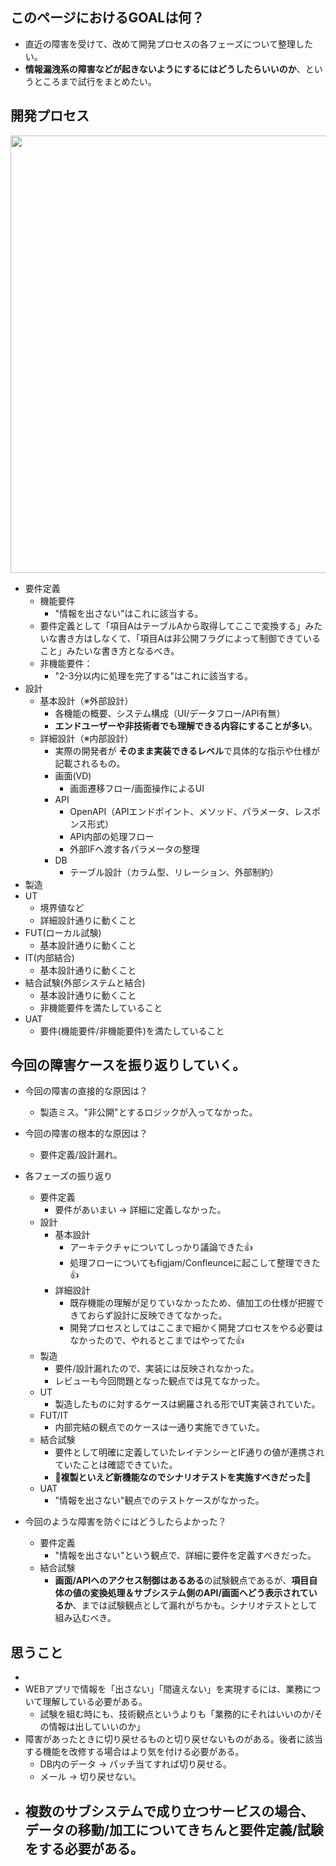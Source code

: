 ## このページにおけるGOALは何？
- 直近の障害を受けて、改めて開発プロセスの各フェーズについて整理したい。
- **情報漏洩系の障害などが起きないようにするにはどうしたらいいのか**、というところまで試行をまとめたい。

## 開発プロセス
<img src="https://github.com/user-attachments/assets/c9655779-f9a2-4285-aa32-f51106c3fd61" width="700px" />


- 要件定義
  - 機能要件
    - "情報を出さない"はこれに該当する。
  - 要件定義として「項目AはテーブルAから取得してここで変換する」みたいな書き方はしなくて、「項目Aは非公開フラグによって制御できていること」みたいな書き方となるべき。
  - 非機能要件：
    - "2-3分以内に処理を完了する"はこれに該当する。
- 設計
  - 基本設計（※外部設計）
    - 各機能の概要、システム構成（UI/データフロー/API有無）
    - **エンドユーザーや非技術者でも理解できる内容にすることが多い**。 
  - 詳細設計（※内部設計）
    - 実際の開発者が **そのまま実装できるレベル**で具体的な指示や仕様が記載されるもの。 
    - 画面(VD)
      - 画面遷移フロー/画面操作によるUI
    - API
      - OpenAPI（APIエンドポイント、メソッド、パラメータ、レスポンス形式）
      - API内部の処理フロー
      - 外部IFへ渡す各パラメータの整理
    - DB
      - テーブル設計（カラム型、リレーション、外部制約）
- 製造
- UT
  - 境界値など
  - 詳細設計通りに動くこと
- FUT(ローカル試験)
  - 基本設計通りに動くこと
- IT(内部結合)
  - 基本設計通りに動くこと
- 結合試験(外部システムと結合)
  - 基本設計通りに動くこと
  - 非機能要件を満たしていること
- UAT
  - 要件(機能要件/非機能要件)を満たしていること

## 今回の障害ケースを振り返りしていく。
- 今回の障害の直接的な原因は？
  - 製造ミス。"非公開"とするロジックが入ってなかった。
- 今回の障害の根本的な原因は？
  - 要件定義/設計漏れ。
- 各フェーズの振り返り
  - 要件定義
    - 要件があいまい -> 詳細に定義しなかった。
  - 設計
    - 基本設計
      - アーキテクチャについてしっかり議論できた👍
      - 処理フローについてもfigjam/Confleunceに起こして整理できた👍
    - 詳細設計
      - 既存機能の理解が足りていなかったため、値加工の仕様が把握できておらず設計に反映できてなかった。
      - 開発プロセスとしてはここまで細かく開発プロセスをやる必要はなかったので、やれるとこまではやってた👍
  - 製造
    - 要件/設計漏れたので、実装には反映されなかった。
    - レビューも今回問題となった観点では見てなかった。
  - UT
    - 製造したものに対するケースは網羅される形でUT実装されていた。
  - FUT/IT
    - 内部完結の観点でのケースは一通り実施できていた。
  - 結合試験
    - 要件として明確に定義していたレイテンシーとIF通りの値が連携されていたことは確認できていた。
    - 🔴**複製といえど新機能なのでシナリオテストを実施すべきだった**🔴
  - UAT
    - "情報を出さない"観点でのテストケースがなかった。

- 今回のような障害を防ぐにはどうしたらよかった？
  - 要件定義
    - "情報を出さない"という観点で、詳細に要件を定義すべきだった。
  - 結合試験
    - **画面/APIへのアクセス制御はあるある**の試験観点であるが、**項目自体の値の変換処理＆サブシステム側のAPI/画面へどう表示されているか**、までは試験観点として漏れがちかも。シナリオテストとして組み込むべき。

## 思うこと
- 
- WEBアプリで情報を「出さない」「間違えない」を実現するには、業務について理解している必要がある。
  - 試験を組む時にも、技術観点というよりも「業務的にそれはいいのか/その情報は出していいのか」
- 障害があったときに切り戻せるものと切り戻せないものがある。後者に該当する機能を改修する場合はより気を付ける必要がある。
  - DB内のデータ → パッチ当てすれば切り戻せる。
  - メール → 切り戻せない。
- 複数のサブシステムで成り立つサービスの場合、データの移動/加工についてきちんと要件定義/試験をする必要がある。
  - 
